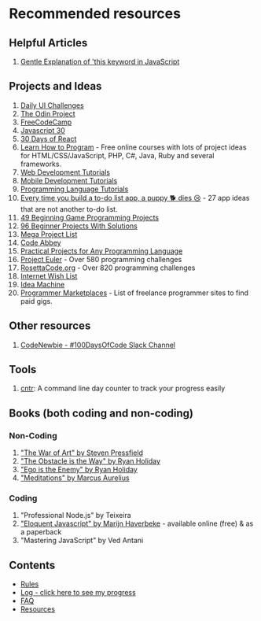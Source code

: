 # Recommended resources

## Helpful Articles
1. [Gentle Explanation of 'this keyword in JavaScript](http://rainsoft.io/gentle-explanation-of-this-in-javascript/)

## Projects and Ideas
1. [Daily UI Challenges](http://www.dailyui.co/)
2. [The Odin Project](http://www.theodinproject.com/)
3. [FreeCodeCamp](https://www.freecodecamp.com)
4. [Javascript 30](https://javascript30.com/)
5. [30 Days of React](https://www.fullstackreact.com/30-days-of-react/)
6. [Learn How to Program](https://www.learnhowtoprogram.com/courses) - Free online courses with lots of project ideas for HTML/CSS/JavaScript, PHP, C#, Java, Ruby and several frameworks.
7. [Web Development Tutorials](https://www.tutorialspoint.com/web_development_tutorials.htm)
8. [Mobile Development Tutorials](https://www.tutorialspoint.com/mobile_development_tutorials.htm)
9. [Programming Language Tutorials](https://www.tutorialspoint.com/computer_programming_tutorials.htm)
10. [Every time you build a to-do list app, a puppy 🐕 dies 😢](https://medium.freecodecamp.com/every-time-you-build-a-to-do-list-app-a-puppy-dies-505b54637a5d#.b1ihswhgw) - 27 app ideas that are not another to-do list.
11. [49 Beginning Game Programming Projects](http://inventwithpython.com/blog/2012/02/20/i-need-practice-programming-49-ideas-for-game-clones-to-code/)
12. [96 Beginner Projects With Solutions](https://github.com/karan/Projects-Solutions)
13. [Mega Project List](http://www.dreamincode.net/forums/topic/78802-martyr2s-mega-project-ideas-list/)
14. [Code Abbey](http://www.codeabbey.com/index/task_list)
14. [Practical Projects for Any Programming Language](https://github.com/karan/Projects)
16. [Project Euler](https://projecteuler.net/archives) - Over 580 programming challenges
17. [RosettaCode.org](http://rosettacode.org/wiki/Category:Programming_Tasks) - Over 820 programming challenges
18. [Internet Wish List](http://ww1.theinternetwishlist.com)
19. [Idea Machine](http://www.ideamachine.io/)
20. [Programmer Marketplaces](http://www.hongkiat.com/blog/50-freelance-job-sites-for-designers-programmers-best-of/) - List of freelance programmer sites to find paid gigs.




## Other resources
1. [CodeNewbie - #100DaysOfCode Slack Channel](https://codenewbie.typeform.com/to/uwsWlZ)

## Tools
1. [cntr](https://github.com/nsgonultas/cntr): A command line day counter to track your progress easily

## Books (both coding and non-coding)

### Non-Coding
1. ["The War of Art" by Steven Pressfield](http://www.goodreads.com/book/show/1319.The_War_of_Art)
2. ["The Obstacle is the Way" by Ryan Holiday](http://www.goodreads.com/book/show/18668059-the-obstacle-is-the-way?ac=1&from_search=true)
3. ["Ego is the Enemy" by Ryan Holiday](http://www.goodreads.com/book/show/27036528-ego-is-the-enemy?from_search=true&search_version=service)
4. ["Meditations" by Marcus Aurelius](https://www.goodreads.com/book/show/662925.Meditations)

### Coding
1. "Professional Node.js" by Teixeira
2. ["Eloquent Javascript" by Marijn Haverbeke](http://eloquentjavascript.net/) - available online (free) & as a paperback
3. "Mastering JavaScript" by Ved Antani

## Contents
* [Rules](rules.md)
* [Log - click here to see my progress](log.md)
* [FAQ](FAQ.md)
* [Resources](resources.md)
